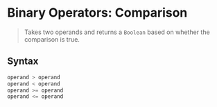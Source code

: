 # Binary Operators: Comparison

> Takes two operands and returns a `Boolean` based on whether the comparison is true.

## Syntax
```js
operand > operand
operand < operand
operand >= operand
operand <= operand
```
